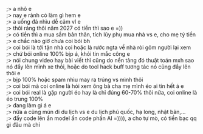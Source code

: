 ;> a nhô e<br>
;> nay e rảnh có làm gì hem e<br>
;> a uống đá nhìu dễ cảm vl e<br>
;> thôi ráng thôi năm 2027 có tiền thì sao e =))<br>
;> có tiền thì a mua sắm bản thân, tích lũy phụ mua nhà vs e, cho mẹ tý tiền<br>
;> e chắc nào giờ chưa coi bói bh<br>
;> coi bói là tới tận nhà coi hoặc là rước ngta về nhà ròi gôm người lại xem<br>
;> chứ bói online 100% bịp á, khỏi tin mắc công e<br>
;> nói chung video hay bài viết thì cũng do nền tảng đó thuật toán mxh sao nó đẩy lên mình xe thôi, hoặc do tool hack buff tương tác nó cũng đẩy lên thôi e<br>
;> bịp 100% hoặc spam nhìu may ra trúng vs mình thôi<br>
;> coi bói mà coi online là hỏi xem ông bà cha mẹ mình éo ai tin hết á e<br>
;> coi bói real là gặp người éo hay là chỉ đúng 60-70% thôi nữa, coi online là éo trung 100%<br>
;> đang làm gì á e<br>
;> nữa a cũng mún đi du lịch vs e du lịch phú quốc, hạ long, nhật bản,...<br>
;> đẩy code lên ẩn model ẩn code phần AI =)))), a cho tự mò, có tiền bạc qq gì đâu mà chỉ<br>
